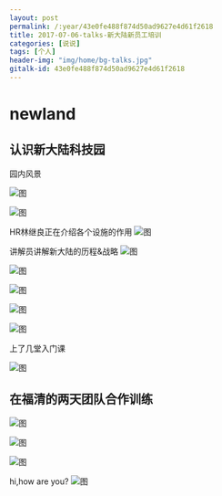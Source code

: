 ```yaml
---
layout: post
permalink: /:year/43e0fe488f874d50ad9627e4d61f2618
title: 2017-07-06-talks-新大陆新员工培训
categories: [说说]
tags: [个人]
header-img: "img/home/bg-talks.jpg"
gitalk-id: 43e0fe488f874d50ad9627e4d61f2618
---
```


# newland
## 认识新大陆科技园

园内风景

![图](http://image.linxingyang.net/image/note/2017-07-06-talks/01.jpg)

![图](http://image.linxingyang.net/image/note/2017-07-06-talks/03.jpg)

HR林继良正在介绍各个设施的作用
![图](http://image.linxingyang.net/image/note/2017-07-06-talks/02.jpg)

讲解员讲解新大陆的历程&战略
![图](http://image.linxingyang.net/image/note/2017-07-06-talks/04.jpg)

![图](http://image.linxingyang.net/image/note/2017-07-06-talks/05.jpg)

![图](http://image.linxingyang.net/image/note/2017-07-06-talks/06.jpg)

![图](http://image.linxingyang.net/image/note/2017-07-06-talks/07.jpg)

![图](http://image.linxingyang.net/image/note/2017-07-06-talks/08.jpg)

上了几堂入门课

![图](http://image.linxingyang.net/image/note/2017-07-06-talks/12.jpg)


## 在福清的两天团队合作训练

![图](http://image.linxingyang.net/image/note/2017-07-06-talks/13.jpg)

![图](http://image.linxingyang.net/image/note/2017-07-06-talks/09.jpg)


![图](http://image.linxingyang.net/image/note/2017-07-06-talks/11.jpg)

hi,how are you?
![图](http://image.linxingyang.net/image/note/2017-07-06-talks/10.jpg)

